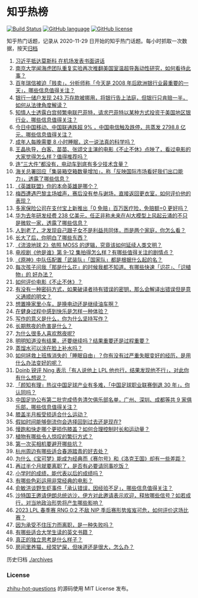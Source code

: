 # 知乎热榜
[![Build Status](https://github.com/ToWeLong/zhihu-hot-questions/workflows/CI/badge.svg)](https://github.com/ToWeLong/zhihu-hot-questions/actions)
[![GitHub language](https://img.shields.io/badge/language-golang-orange.svg)](https://golang.org/)
[![GitHub license](https://img.shields.io/github/license/ToWeLong/zhihu-hot-questions)](https://github.com/ToWeLong/zhihu-hot-questions/blob/main/LICENSE)

知乎热门话题，记录从 2020-11-29 日开始的知乎热门话题。每小时抓取一次数据，按天[归档](./archives)

<!-- BEGIN -->

1. [习近平抵达莫斯科 在机场发表书面讲话](https://www.zhihu.com/question/615547500)
1. [南京大学闻海虎团队重复实验再次推翻美国室温超导轰动性研究，如何看待此事？](https://www.zhihu.com/question/590708129)
1. [百年瑞信被迫「贱卖」，分析师称「今天是 2008 年后欧洲银行业最重要的一天」，哪些信息值得关注？](https://www.zhihu.com/question/590710134)
1. [银行一储户发现 243 万存款被挪用，将银行告上法庭，但银行只肯赔一半，如何从法律角度解读？](https://www.zhihu.com/question/590733051)
1. [知情人士透露白宫频繁电联巴菲特，请求巴菲特以某种方式投资于美国地区银行业，哪些信息值得关注？](https://www.zhihu.com/question/590768389)
1. [今日中国移动、中国联通跌超 9% ，中国电信触及跌停，共蒸发 2798.8 亿元，哪些信息值得关注？](https://www.zhihu.com/question/590783421)
1. [成年人每晚需要 8 小时睡眠，这一说法真的科学吗？](https://www.zhihu.com/question/339114245)
1. [王晶执导，白客、苗苗、张颂文主演的电影《不止不休》点映了，看过电影的大家觉得怎么样？值得推荐吗？](https://www.zhihu.com/question/590411623)
1. [连“三大件”都没有，电动车到底有多少技术含量？](https://www.zhihu.com/question/587084127)
1. [海关总署回应「集装箱空箱数量增加」，称「反映国际市场看好我们出口能力」，透露了哪些信息？](https://www.zhihu.com/question/590726952)
1. [《英雄联盟》你的本命英雄是哪个？](https://www.zhihu.com/question/44857694)
1. [梅西遭遇巴黎主场嘘声，赛后没有参与谢场，直接返回更衣室，如何评价他的表现？](https://www.zhihu.com/question/590726565)
1. [多家保险公司在支付宝上新推出「0 免赔」百万医疗险，免赔额=0 更好吗？](https://www.zhihu.com/question/589760396)
1. [华为去年研发经费 238 亿美元，任正非称未来在AI大模型上风起云涌的不只是微软一家，透露了哪些信息？](https://www.zhihu.com/question/590333485)
1. [人到老了，才发现自己跟子女不是利益共同体，而是两个家庭，你怎么看？](https://www.zhihu.com/question/590364412)
1. [长大了后，你明白了哪些东西？](https://www.zhihu.com/question/582962900)
1. [《流浪地球 2》依照 MOSS 的逻辑，究竟该如何延续人类文明？](https://www.zhihu.com/question/584155488)
1. [电视剧《他是谁》第 9-12 集拍得怎么样？有哪些值得关注的剧情点？](https://www.zhihu.com/question/590716855)
1. [《原神》中队伍配置「武装队」「国家队」都是根据什么起的名？](https://www.zhihu.com/question/590704478)
1. [每次孩子问我「那是什么花」的时候我都不知道。有哪些快速「识花」、「识植物」的 好办法？](https://www.zhihu.com/question/589885904)
1. [如何评价电影《不止不休》？](https://www.zhihu.com/question/393388441)
1. [有没有一种密码方式，如果破译者持有错误的密钥，那么会解译出错误但是意义通顺的明文？](https://www.zhihu.com/question/576682585)
1. [想置换家里小车，是换电动还是继续油车啊？](https://www.zhihu.com/question/589968251)
1. [在健身过程中感到快乐是怎样一种体验？](https://www.zhihu.com/question/585013803)
1. [写作的意义是什么，你为什么坚持写作？](https://www.zhihu.com/question/590494235)
1. [长期熬夜的危害是什么？](https://www.zhihu.com/question/580162427)
1. [为什么很多人喜欢熬夜呢?](https://www.zhihu.com/question/585903664)
1. [明明知道没有结果，还要继续吗？结果重要还是过程重要？](https://www.zhihu.com/question/589288415)
1. [蒸馏水可以涂在脸上补水吗？](https://www.zhihu.com/question/585068935)
1. [如何拯救上班族消失的「睡眠自由」？你有没有过严重失眠变好的经历，是用什么办法变好的呢？](https://www.zhihu.com/question/589289664)
1. [Doinb 锐评 Ning 表示「有人说他上 LPL 他也行，结果发现他不行」，对此你有什么想说？](https://www.zhihu.com/question/590232718)
1. [「颜知有理」热议中国足球产业有多难，「中国足球职业联赛倒退 30 年」，你认同吗？](https://www.zhihu.com/question/590860942)
1. [中国足协公布第二批完成债务清欠俱乐部名单，广州、深圳、成都等共 9 家俱乐部，哪些信息值得关注？](https://www.zhihu.com/question/590812901)
1. [膝盖半月板受损适合什么运动？](https://www.zhihu.com/question/586562995)
1. [假如时间能够倒流你会选择回到过去还是现在?](https://www.zhihu.com/question/590727138)
1. [慢跑和快走哪个更损伤膝盖？如何合理控制时长和运动量？](https://www.zhihu.com/question/587088626)
1. [植物有哪些令人惊叹的繁衍方式？](https://www.zhihu.com/question/589362594)
1. [第一次买相机要避开哪些坑？](https://www.zhihu.com/question/589640801)
1. [杭州周边有哪些适合春游踏青的好去处？](https://www.zhihu.com/question/589350406)
1. [为什么《宝可梦》能成为经典而《赛尔号》和《洛克王国》却有一些差距？](https://www.zhihu.com/question/515389492)
1. [再过半个月就要离职了，是否有必要请同事吃饭？](https://www.zhihu.com/question/590145857)
1. [小学时的成绩，能代表以后的成绩吗？](https://www.zhihu.com/question/589674768)
1. [有哪些色彩运用非常经典的电影？](https://www.zhihu.com/question/52673909)
1. [俞敏洪谈野生虾事件「承认错误，因经验不足」，哪些信息值得关注？](https://www.zhihu.com/question/590544783)
1. [沙特国王邀请伊朗总统访沙，伊方对此邀请表示欢迎，释放哪些信号？如若成行，对当地政治形势将产生哪些影响？](https://www.zhihu.com/question/590767484)
1. [2023 LPL 春季赛 RNG 0:2 不敌 NIP 季后赛形势岌岌可危，如何评价这场比赛？](https://www.zhihu.com/question/590779938)
1. [因为承受不住压力而离职，是一种失败吗？](https://www.zhihu.com/question/589228962)
1. [有哪些适合大学生读的英文书籍？](https://www.zhihu.com/question/586501015)
1. [真正的独立思考是什么样子？](https://www.zhihu.com/question/545374557)
1. [房间里养猫，经常铲屎，但味道还是很大，怎么办？](https://www.zhihu.com/question/586436465)

<!-- END -->

历史归档 [./archives](./archives)


### License
[zhihu-hot-questions](https://github.com/towelong/zhihu-hot-questions) 的源码使用 MIT License 发布。